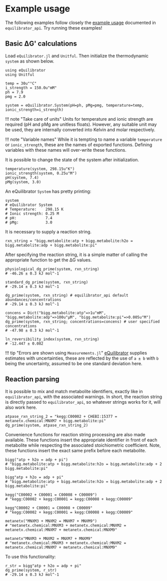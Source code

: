 # Example usage

The following examples follow closely the [example usage](https://equilibrator.readthedocs.io/en/latest/equilibrator_examples.html#Code-examples) 
documented in `equilibrator_api`. Try running these examples!

## Basic ΔG' calculations
Load `eQuilibrator.jl` and `Unitful`. Then initialize the thermodynamic `system` as shown below.
```
using eQuilibrator
using Unitful

temp = 30u"°C"
i_strength = 150.0u"mM"
ph = 7.9
pmg = 2.0

system = eQuilibrator.System(pH=ph, pMg=pmg, temperature=temp, ionic_strength=i_strength)
```
!!! note "Take care of units"
    Units for temperature and ionic strength are required (pH and pMg are
    unitless floats). However, any suitable unit may be used, they are internally
    converted into Kelvin and molar respectively.

!!! note "Variable names"
    While it is tempting to name a variable `temperature` or `ionic_strength`,
    these are the names of exported functions. Defining variables with these names 
    will over-write these functions.

It is possible to change the state of the system after initialization.
```
temperature(system, 298.15u"K")
ionic_strength(system, 0.25u"M")
pH(system, 7.4)
pMg(system, 3.0)
```
An eQuilibrator `System` has pretty printing:
```
system
# eQuilibrator System
# Temperature:    298.15 K
# Ionic strength: 0.25 M
# pH:             7.4
# pMg:            3.0
```

It is necessary to supply a reaction string.
```
rxn_string = "bigg.metabolite:atp + bigg.metabolite:h2o = bigg.metabolite:adp + bigg.metabolite:pi"
```

After specifying the reaction string, it is a simple matter of calling the appropriate function 
to get the ΔG values. 
```
physiological_dg_prime(system, rxn_string)
# -46.26 ± 0.3 kJ mol^-1

standard_dg_prime(system, rxn_string)
# -29.14 ± 0.3 kJ mol^-1

dg_prime(system, rxn_string) # equilibrator_api default abundances/concentrations
# -29.14 ± 0.3 kJ mol^-1

concens = Dict("bigg.metabolite:atp"=>1u"mM", "bigg.metabolite:adp"=>100u"μM", "bigg.metabolite:pi"=>0.005u"M")
dg_prime(system, rxn_string; concentrations=concens) # user specified concentrations
# -47.98 ± 0.3 kJ mol^-1

ln_reversibility_index(system, rxn_string)
# -12.447 ± 0.082
```
!!! tip "Errors are shown using `Measurements.jl`"
    [eQuilibrator](https://equilibrator.weizmann.ac.il/static/classic_rxns/faq.html#how-do-you-calculate-the-uncertainty-for-each-estimation) 
    supplies estimates with uncertainties, these are reflected by the use of `a ± b` with `b` being the uncertainty, assumed to be
    one standard deviation here.

## Reaction parsing
It is possible to mix and match metabolite identifiers, exactly like in
`equilibrator_api`, with the associated warnings. In short, the reaction string
is directly passed to `equilibrator_api`, so whatever strings works for it, will
also work here.
```
atpase_rxn_string_2 = "kegg:C00002 + CHEBI:15377 = metanetx.chemical:MNXM7 + bigg.metabolite:pi"
dg_prime(system, atpase_rxn_string_2)
```
Convenience functions for reaction string processing are also made available. These
functions insert the appropriate identifier in front of each metabolite while respecting
the associated stoichiometric coefficient. Note, these functions insert the exact same
prefix before each metabolite. 
```
bigg("atp + h2o = adp + pi")
# "bigg.metabolite:atp + bigg.metabolite:h2o = bigg.metabolite:adp + 2 bigg.metabolite:pi"

bigg"atp + h2o = adp + pi"
# "bigg.metabolite:atp + bigg.metabolite:h2o = bigg.metabolite:adp + 2 bigg.metabolite:pi"

kegg("C00002 + C00001 = C00008 + C00009")
# "kegg:C00002 + kegg:C00001 = kegg:C00008 + kegg:C00009"

kegg"C00002 + C00001 = C00008 + C00009"
# "kegg:C00002 + kegg:C00001 = kegg:C00008 + kegg:C00009"

metanetx("MNXM3 + MNXM2 = MNXM7 + MNXM9")
# "metanetx.chemical:MNXM3 + metanetx.chemical:MNXM2 = metanetx.chemical:MNXM7 + metanetx.chemical:MNXM9"

metanetx"MNXM3 + MNXM2 = MNXM7 + MNXM9"
# "metanetx.chemical:MNXM3 + metanetx.chemical:MNXM2 = metanetx.chemical:MNXM7 + metanetx.chemical:MNXM9"
```
To use this functionality:
```
r_str = bigg"atp + h2o = adp + pi"
dg_prime(system, r_str)
# -29.14 ± 0.3 kJ mol^-1
```
